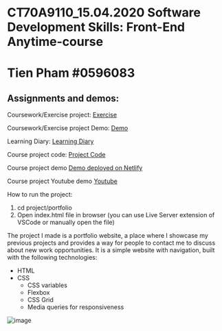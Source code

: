 # CT70A9110_15.04.2020 Software Development Skills: Front-End Anytime-course

# Tien Pham #0596083

## Assignments and demos:
Coursework/Exercise project: [Exercise](https://github.com/tienpham94/LUT-software-skills-frontend/tree/master/exercises-coursework/modern_portfolio)

Coursework/Exercise project Demo: [Demo](https://tienpham94.github.io/modern_portfolio/)

Learning Diary: [Learning Diary](https://github.com/tienpham94/LUT-software-skills-frontend/tree/master/learning-diary/learning-diary.md)

Course project code: [Project Code](https://github.com/tienpham94/LUT-software-skills-frontend/tree/master/project/portfolio)

Course project demo [Demo deployed on Netlify](https://tien-lut-frontend-project.netlify.app/)

Course project Youtube demo [Youtube](https://www.youtube.com/watch?v=mi-o47SlHm4)

How to run the project:
1. cd project/portfolio
2. Open index.html file in browser (you can use Live Server extension of VSCode or manually open the file)

The project I made is a portfolio website, a place where I showcase my previous projects and provides a way for people to contact me to discuss about new work opportunities. It is a simple website with navigation, built with the following technologies:
- HTML 
- CSS 
  + CSS variables
  + Flexbox
  + CSS Grid
  + Media queries for responsiveness

![image](https://user-images.githubusercontent.com/25751050/84597637-057dfd80-ae6e-11ea-8ba1-489bf871704c.png)
